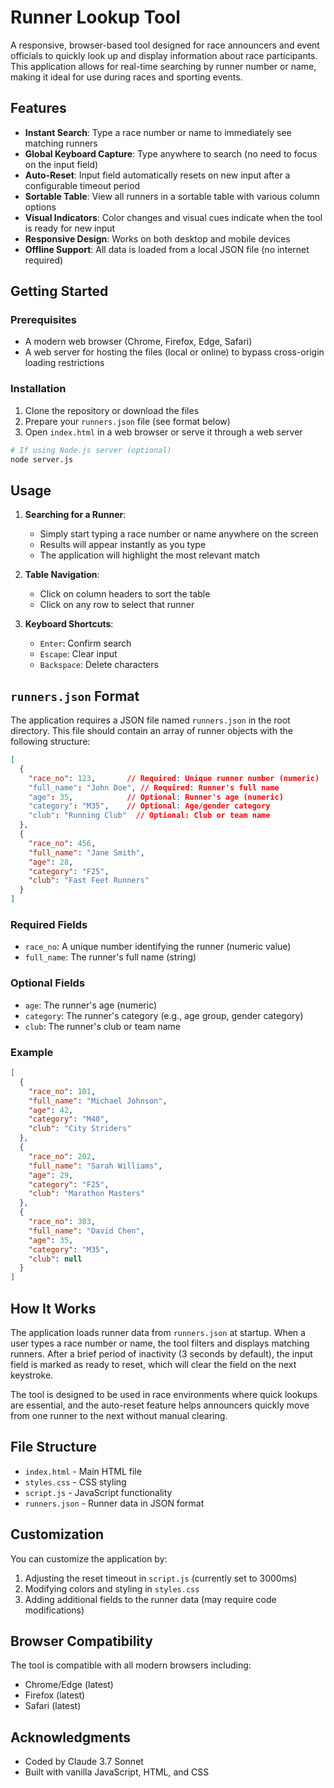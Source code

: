 # Runner Lookup Tool

A responsive, browser-based tool designed for race announcers and event officials to quickly look up and display information about race participants. This application allows for real-time searching by runner number or name, making it ideal for use during races and sporting events.

## Features

- **Instant Search**: Type a race number or name to immediately see matching runners
- **Global Keyboard Capture**: Type anywhere to search (no need to focus on the input field)
- **Auto-Reset**: Input field automatically resets on new input after a configurable timeout period
- **Sortable Table**: View all runners in a sortable table with various column options
- **Visual Indicators**: Color changes and visual cues indicate when the tool is ready for new input
- **Responsive Design**: Works on both desktop and mobile devices
- **Offline Support**: All data is loaded from a local JSON file (no internet required)

## Getting Started

### Prerequisites

- A modern web browser (Chrome, Firefox, Edge, Safari)
- A web server for hosting the files (local or online) to bypass cross-origin loading restrictions

### Installation

1. Clone the repository or download the files
2. Prepare your `runners.json` file (see format below)
3. Open `index.html` in a web browser or serve it through a web server

```bash
# If using Node.js server (optional)
node server.js
```

## Usage

1. **Searching for a Runner**: 
   - Simply start typing a race number or name anywhere on the screen
   - Results will appear instantly as you type
   - The application will highlight the most relevant match

2. **Table Navigation**:
   - Click on column headers to sort the table
   - Click on any row to select that runner

3. **Keyboard Shortcuts**:
   - `Enter`: Confirm search
   - `Escape`: Clear input
   - `Backspace`: Delete characters

## `runners.json` Format

The application requires a JSON file named `runners.json` in the root directory. This file should contain an array of runner objects with the following structure:

```json
[
  {
    "race_no": 123,       // Required: Unique runner number (numeric)
    "full_name": "John Doe", // Required: Runner's full name
    "age": 35,            // Optional: Runner's age (numeric)
    "category": "M35",    // Optional: Age/gender category
    "club": "Running Club"  // Optional: Club or team name
  },
  {
    "race_no": 456,
    "full_name": "Jane Smith",
    "age": 28,
    "category": "F25",
    "club": "Fast Feet Runners"
  }
]
```

### Required Fields

- `race_no`: A unique number identifying the runner (numeric value)
- `full_name`: The runner's full name (string)

### Optional Fields

- `age`: The runner's age (numeric)
- `category`: The runner's category (e.g., age group, gender category)
- `club`: The runner's club or team name

### Example

```json
[
  {
    "race_no": 101,
    "full_name": "Michael Johnson",
    "age": 42,
    "category": "M40",
    "club": "City Striders"
  },
  {
    "race_no": 202,
    "full_name": "Sarah Williams",
    "age": 29,
    "category": "F25",
    "club": "Marathon Masters"
  },
  {
    "race_no": 303,
    "full_name": "David Chen",
    "age": 35,
    "category": "M35",
    "club": null
  }
]
```

## How It Works

The application loads runner data from `runners.json` at startup. When a user types a race number or name, the tool filters and displays matching runners. After a brief period of inactivity (3 seconds by default), the input field is marked as ready to reset, which will clear the field on the next keystroke.

The tool is designed to be used in race environments where quick lookups are essential, and the auto-reset feature helps announcers quickly move from one runner to the next without manual clearing.

## File Structure

- `index.html` - Main HTML file
- `styles.css` - CSS styling
- `script.js` - JavaScript functionality
- `runners.json` - Runner data in JSON format

## Customization

You can customize the application by:

1. Adjusting the reset timeout in `script.js` (currently set to 3000ms)
2. Modifying colors and styling in `styles.css`
3. Adding additional fields to the runner data (may require code modifications)

## Browser Compatibility

The tool is compatible with all modern browsers including:
- Chrome/Edge (latest)
- Firefox (latest)
- Safari (latest)

## Acknowledgments

- Coded by Claude 3.7 Sonnet
- Built with vanilla JavaScript, HTML, and CSS

